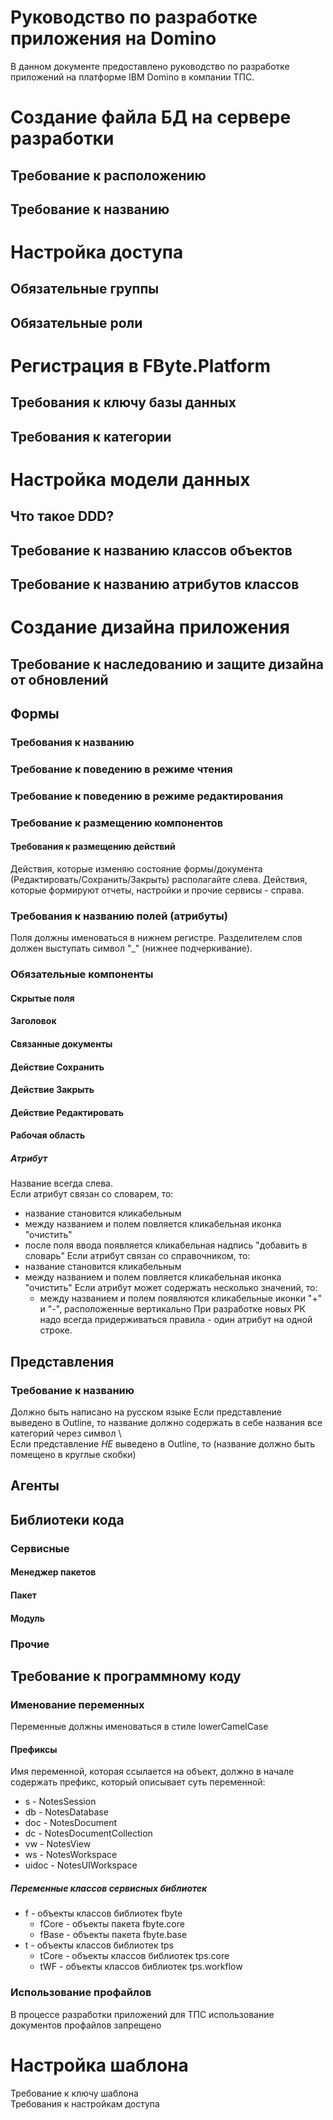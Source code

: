 Руководство по разработке приложения на Domino
================

В данном документе предоставлено руководство по разработке приложений на платформе IBM Domino в компании ТПС.


# Создание файла БД на сервере разработки
## Требование к расположению  
## Требование к названию  
# Настройка доступа
## Обязательные группы  
## Обязательные роли  
# Регистрация в FByte.Platform
## Требования к ключу базы данных  
## Требования к категории  
# Настройка модели данных
## Что такое DDD?  
## Требование к названию классов объектов  
## Требование к названию атрибутов классов
# Создание дизайна приложения
## Требование к наследованию и защите дизайна от обновлений  
## Формы
### Требования к названию  
### Требование к поведению в режиме чтения  
### Требование к поведению в режиме редактирования  
### Требование к размещению компонентов
#### Требования к размещению действий
Действия, которые изменяю состояние формы/документа (Редактировать/Сохранить/Закрыть) располагайте слева.
Действия, которые формируют отчеты, настройки и прочие сервисы - справа.
### Требования к названию полей (атрибуты) 
Поля должны именоваться в нижнем регистре. Разделителем слов должен выступать символ "_" (нижнее подчеркивание).
### Обязательные компоненты
#### Скрытые поля  
#### Заголовок  
#### Связанные документы  
#### Действие Сохранить  
#### Действие Закрыть  
#### Действие Редактировать  

#### Рабочая область
##### Атрибут
Название всегда слева.  
Если атрибут связан со словарем, то:
  - название становится кликабельным
  - между названием и полем повляется кликабельная иконка "очистить"
  - после поля ввода появляется кликабельная надпись "добавить в словарь"
Если атрибут связан со справочником, то:
  - название становится кликабельным
  - между названием и полем повляется кликабельная иконка "очистить"
Если атрибут может содержать несколько значений, то:
    - между названием и полем появляются кликабельные иконки "+" и "-", расположенные вертикально
При разработке новых РК надо всегда придерживаться правила - один атрибут на одной строке.

## Представления
### Требование к названию  
Должно быть написано на русском языке
Если представление выведено в Outline, то название должно содержать в себе названия все категорий через символ \  
Если представление *НЕ* выведено в Outline, то (название должно быть помещено в круглые скобки)  


## Агенты


## Библиотеки кода
### Сервисные
#### Менеджер пакетов
#### Пакет
#### Модуль
### Прочие
## Требование к программному коду
### Именование переменных
Переменные должны именоваться в стиле lowerCamelCase 
#### Префиксы
Имя переменной, которая ссылается на объект, должно в начале содержать префикс, который описывает суть переменной:
* s   - NotesSession
* db  - NotesDatabase
* doc - NotesDocument
* dc  - NotesDocumentCollection
* vw  - NotesView
* ws - NotesWorkspace
* uidoc - NotesUIWorkspace

##### Переменные классов сервисных библиотек
* f - объекты классов библиотек fbyte  
  + fCore - объекты пакета fbyte.core  
  + fBase - объекты пакета fbyte.base  
* t - объекты классов библиотек tps  
  + tCore - объекты классов библиотек tps.core  
  + tWF - объекты классов библиотек tps.workflow  



### Использование профайлов
В процессе разработки приложений для ТПС использование документов профайлов запрещено  
# Настройка шаблона
Требование к ключу шаблона  
Требования к настройкам доступа  
